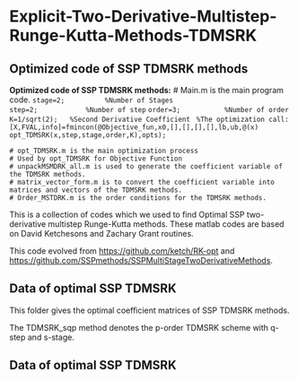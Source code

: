 # Explicit-Two-Derivative-Multistep-Runge-Kutta-Methods-TDMSRK

## Optimized code of  SSP TDMSRK methods
 
__Optimized code of SSP TDMSRK methods:__
    # Main.m is the main program code.
`stage=2;          %Number of Stages `   
`step=2;            %Number of step`
`order=3;           %Number of order`
`K=1/sqrt(2);   %Second Derivative Coefficient `
`%The optimization call:`
`[X,FVAL,info]=fmincon(@Objective_fun,x0,[],[],[],[],lb,ub,@(x) opt_TDMSRK(x,step,stage,order,K),opts);`

    # opt_TDMSRK.m is the main optimization process
    # Used by opt_TDMSRK for Objective Function
    # unpackMSMDRK_all.m is used to generate the coefficient variable of the TDMSRK methods.
    # matrix_vector_form.m is to convert the coefficient variable into matrices and vectors of the TDMSRK methods.
    # Order_MSTDRK.m is the order conditions for the TDMSRK methods.
 

This is a collection of codes which we used to find Optimal SSP two-derivative multistep Runge-Kutta methods.
These matlab codes are based on David Ketchesons and Zachary Grant routines. 

This code evolved from https://github.com/ketch/RK-opt and https://github.com/SSPmethods/SSPMultiStageTwoDerivativeMethods.

## Data of optimal SSP TDMSRK

This folder gives the optimal coefficient matrices of SSP TDMSRK methods.

The TDMSRK_sqp method denotes the p-order TDMSRK scheme with q-step and s-stage.

## Data of optimal SSP TDMSRK
